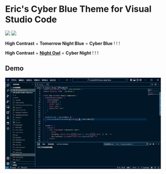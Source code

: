 # Eric's Cyber Blue Theme for Visual Studio Code

[![](https://img.shields.io/vscode-marketplace/v/EricJin2002.theme-cyber-blue.svg)](https://marketplace.visualstudio.com/items?itemName=EricJin2002.theme-cyber-blue) [![](https://img.shields.io/vscode-marketplace/d/EricJin2002.theme-cyber-blue.svg)](https://marketplace.visualstudio.com/items?itemName=EricJin2002.theme-cyber-blue)


**High Contrast** + **Tomorrow Night Blue** = **Cyber Blue** ! ! !

**High Contrast** + **[Night Owl](https://marketplace.visualstudio.com/items?itemName=sdras.night-owl)** = **Cyber Night** ! ! !

## Demo

![demo](demo.png)

